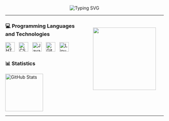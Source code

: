 <br/>
<p align="center">
  <img src="https://readme-typing-svg.demolab.com?font=JetBrains+Mono&size=18&pause=1000&color=7fff00&center=true&vCenter=true&random=true&width=435&lines=Systems+Analysis+and+Development+Student;" alt="Typing SVG" />
</p>

---

<img
  align="right"
  height="200"
  style="padding: 25;"
  src="https://media.giphy.com/media/v1.Y2lkPWVjZjA1ZTQ3dHZkZG5lamJrNWs5amhham01YThsMHFiMGwxOW5waWgyaGlsMnZ2MyZlcD12MV9zdGlja2Vyc19zZWFyY2gmY3Q9cw/1hCn9kUdtA65wDSvXI/giphy.gif"
/>

### 💻 Programming Languages and Technologies

<img
  align="left"
  alt="HTML"
  title="HTML"
  width="30px"
  style="padding-right: 10px;"
  src="https://cdn.jsdelivr.net/gh/devicons/devicon@latest/icons/html5/html5-original.svg"
/>

<img
  align="left"
  alt="CSS"
  title="CSS"
  width="30px"
  style="padding-right: 10px;"
  src="https://cdn.jsdelivr.net/gh/devicons/devicon@latest/icons/css3/css3-original.svg"
/>

<img
  align="left"
  alt="JavaScript"
  title="JavaScript"
  width="30px"
  style="padding-right: 10px;"
  src="https://cdn.jsdelivr.net/gh/devicons/devicon@latest/icons/javascript/javascript-original.svg"
/>

<img
  align="left"
  alt="Git"
  title="Git"
  width="30px"
  style="padding-right: 10px;"
  src="https://cdn.jsdelivr.net/gh/devicons/devicon@latest/icons/git/git-original.svg"
/>

<img
  align="left"
  alt="Linux"
  title="Linux"
  width="30px"
  style="padding-right: 10px;"
  src="https://cdn.jsdelivr.net/gh/devicons/devicon@latest/icons/linux/linux-original.svg"
/>

<br/>
<br/>

### 📊 Statistics

<p>
  <img
    align="center"
    alt="GitHub Stats"
    height="120"
    src="https://github-readme-stats.vercel.app/api/top-langs/?username=claraborim&theme=chartreuse-dark&layout=compact&hide_border=true&custom_title=Technologies&langs_count=9"
  />
</p>

---

